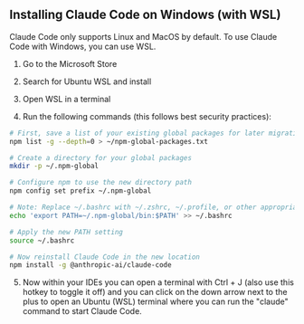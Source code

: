 ## Installing Claude Code on Windows (with WSL)

Claude Code only supports Linux and MacOS by default. To use Claude Code with Windows, you can use WSL.

1. Go to the Microsoft Store

2. Search for Ubuntu WSL and install

3. Open WSL in a terminal

4. Run the following commands (this follows best security practices):

```bash
# First, save a list of your existing global packages for later migration
npm list -g --depth=0 > ~/npm-global-packages.txt

# Create a directory for your global packages
mkdir -p ~/.npm-global

# Configure npm to use the new directory path
npm config set prefix ~/.npm-global

# Note: Replace ~/.bashrc with ~/.zshrc, ~/.profile, or other appropriate file for your shell
echo 'export PATH=~/.npm-global/bin:$PATH' >> ~/.bashrc

# Apply the new PATH setting
source ~/.bashrc

# Now reinstall Claude Code in the new location
npm install -g @anthropic-ai/claude-code
```

5. Now within your IDEs you can open a terminal with Ctrl + J (also use this hotkey to toggle it off) and you can click on the down arrow next to the plus to open an Ubuntu (WSL) terminal where you can run the "claude" command to start Claude Code.